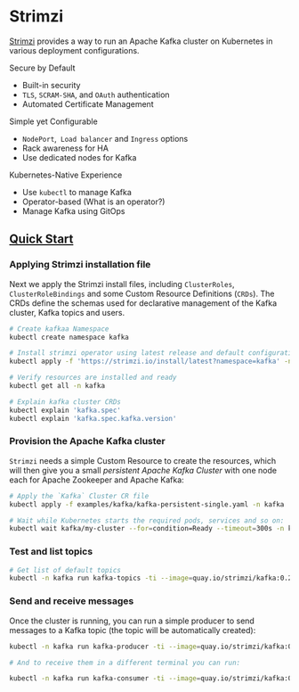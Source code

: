 # Strimzi

[Strimzi](https://strimzi.io/) provides a way to run an Apache Kafka cluster on Kubernetes in various deployment configurations.

Secure by Default

* Built-in security
* `TLS`, `SCRAM-SHA`, and `OAuth` authentication
* Automated Certificate Management

Simple yet Configurable

* `NodePort`,` Load balancer` and `Ingress` options
* Rack awareness for HA
* Use dedicated nodes for Kafka

Kubernetes-Native Experience

* Use `kubectl` to manage Kafka
* Operator-based (What is an operator?)
* Manage Kafka using GitOps

## [Quick Start](https://strimzi.io/quickstarts/)

### Applying Strimzi installation file

Next we apply the Strimzi install files, including `ClusterRoles`, `ClusterRoleBindings` and some Custom Resource Definitions (`CRDs`). The CRDs define the schemas used for declarative management of the Kafka cluster, Kafka topics and users.

```bash
# Create kafkaa Namespace
kubectl create namespace kafka

# Install strimzi operator using latest release and default configuration
kubectl apply -f 'https://strimzi.io/install/latest?namespace=kafka' -n kafka

# Verify resources are installed and ready
kubectl get all -n kafka

# Explain kafka cluster CRDs
kubectl explain 'kafka.spec'
kubectl explain 'kafka.spec.kafka.version'
```

### Provision the Apache Kafka cluster

`Strimzi` needs a simple Custom Resource to create the resources, which will then give you a small *persistent Apache Kafka Cluster* with one node each for Apache Zookeeper and Apache Kafka:

```bash
# Apply the `Kafka` Cluster CR file
kubectl apply -f examples/kafka/kafka-persistent-single.yaml -n kafka 

# Wait while Kubernetes starts the required pods, services and so on:
kubectl wait kafka/my-cluster --for=condition=Ready --timeout=300s -n kafka 
```

### Test and list topics

```bash
# Get list of default topics
kubectl -n kafka run kafka-topics -ti --image=quay.io/strimzi/kafka:0.28.0-kafka-3.1.0 --rm=true --restart=Never -- bin/kafka-topics.sh --bootstrap-server my-cluster-kafka-bootstrap:9092 --list
```

### Send and receive messages

Once the cluster is running, you can run a simple producer to send messages to a Kafka topic (the topic will be automatically created):

```bash
kubectl -n kafka run kafka-producer -ti --image=quay.io/strimzi/kafka:0.28.0-kafka-3.1.0 --rm=true --restart=Never -- bin/kafka-console-producer.sh --bootstrap-server my-cluster-kafka-bootstrap:9092 --topic my-topic

# And to receive them in a different terminal you can run:

kubectl -n kafka run kafka-consumer -ti --image=quay.io/strimzi/kafka:0.28.0-kafka-3.1.0 --rm=true --restart=Never -- bin/kafka-console-consumer.sh --bootstrap-server my-cluster-kafka-bootstrap:9092 --topic my-topic --from-beginning
```


